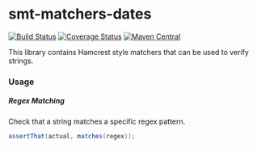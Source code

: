 <!---
Copyright 2015 Karl Bennett

Licensed under the Apache License, Version 2.0 (the "License");
you may not use this file except in compliance with the License.
You may obtain a copy of the License at

    http://www.apache.org/licenses/LICENSE-2.0

Unless required by applicable law or agreed to in writing, software
distributed under the License is distributed on an "AS IS" BASIS,
WITHOUT WARRANTIES OR CONDITIONS OF ANY KIND, either express or implied.
See the License for the specific language governing permissions and
limitations under the License.
-->
smt-matchers-dates
===========
[![Build Status](https://travis-ci.org/shiver-me-timbers/smt-matchers-parent.svg?branch=master)](https://travis-ci.org/shiver-me-timbers/smt-matchers-parent) [![Coverage Status](https://coveralls.io/repos/shiver-me-timbers/smt-matchers-parent/badge.svg?branch=master&service=github)](https://coveralls.io/github/shiver-me-timbers/smt-matchers-parent?branch=master) [![Maven Central](https://maven-badges.herokuapp.com/maven-central/com.github.shiver-me-timbers/smt-matchers-strings/badge.svg)](https://maven-badges.herokuapp.com/maven-central/com.github.shiver-me-timbers/smt-matchers-strings/)

This library contains Hamcrest style matchers that can be used to verify strings.

### Usage

##### Regex Matching

Check that a string matches a specific regex pattern.
```java
assertThat(actual, matches(regex));
```
